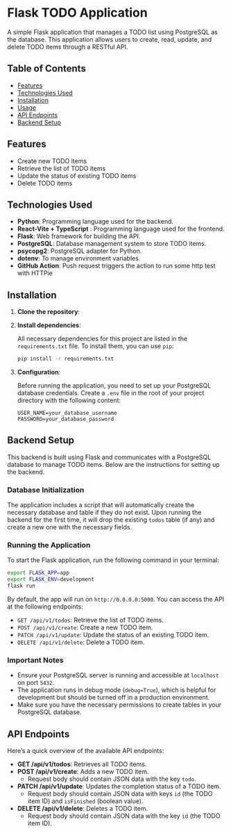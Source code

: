 
# Flask TODO Application

A simple Flask application that manages a TODO list using PostgreSQL as the database. This application allows users to create, read, update, and delete TODO items through a RESTful API.

## Table of Contents

- [Features](#features)
- [Technologies Used](#technologies-used)
- [Installation](#installation)
- [Usage](#usage)
- [API Endpoints](#api-endpoints)
- [Backend Setup](#backend-setup)

## Features

- Create new TODO items
- Retrieve the list of TODO items
- Update the status of existing TODO items
- Delete TODO items

## Technologies Used

- **Python**: Programming language used for the backend.
- **React-Vite + TypeScript** : Programming language used for the frontend.
- **Flask**: Web framework for building the API.
- **PostgreSQL**: Database management system to store TODO items.
- **psycopg2**: PostgreSQL adapter for Python.
- **dotenv**: To manage environment variables.
- **GitHub Action**: Push request triggers the action to run some http test with HTTPie

## Installation

1. **Clone the repository**:

2. **Install dependencies**:

   All necessary dependencies for this project are listed in the `requirements.txt` file. To install them, you can use `pip`:

   ```bash
   pip install -r requirements.txt
   ```

3. **Configuration**:

   Before running the application, you need to set up your PostgreSQL database credentials. Create a `.env` file in the root of your project directory with the following content:

   ```plaintext
   USER_NAME=your_database_username
   PASSWORD=your_database_password
   ```

## Backend Setup

This backend is built using Flask and communicates with a PostgreSQL database to manage TODO items. Below are the instructions for setting up the backend.

### Database Initialization

The application includes a script that will automatically create the necessary database and table if they do not exist. Upon running the backend for the first time, it will drop the existing `todos` table (if any) and create a new one with the necessary fields.

### Running the Application

To start the Flask application, run the following command in your terminal:

```bash
export FLASK_APP=app
export FLASK_ENV=development
flask run
```
By default, the app will run on `http://0.0.0.0:5000`. You can access the API at the following endpoints:

- `GET /api/v1/todos`: Retrieve the list of TODO items.
- `POST /api/v1/create`: Create a new TODO item.
- `PATCH /api/v1/update`: Update the status of an existing TODO item.
- `DELETE /api/v1/delete`: Delete a TODO item.

### Important Notes

- Ensure your PostgreSQL server is running and accessible at `localhost` on port `5432`.
- The application runs in debug mode (`debug=True`), which is helpful for development but should be turned off in a production environment.
- Make sure you have the necessary permissions to create tables in your PostgreSQL database.

## API Endpoints

Here’s a quick overview of the available API endpoints:

- **GET /api/v1/todos**: Retrieves all TODO items.
- **POST /api/v1/create**: Adds a new TODO item.
  - Request body should contain JSON data with the key `todo`.
- **PATCH /api/v1/update**: Updates the completion status of a TODO item.
  - Request body should contain JSON data with keys `id` (the TODO item ID) and `isFinished` (boolean value).
- **DELETE /api/v1/delete**: Deletes a TODO item.
  - Request body should contain JSON data with the key `id` (the TODO item ID).